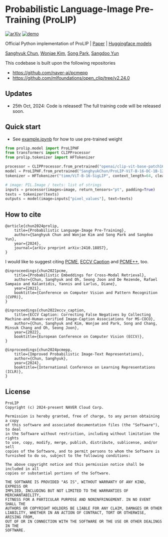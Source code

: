 # Probabilistic Language-Image Pre-Training (ProLIP)

[![arXiv](https://img.shields.io/badge/arXiv-2410.18857-b31b1b.svg)](https://arxiv.org/abs/2410.18857)
[![demo](https://img.shields.io/badge/HuggingFace-Hub-blue.svg)](https://huggingface.co/collections/SanghyukChun/prolip-6712595dfc87fd8597350291)

Official Python implementation of ProLIP | [Paper](https://arxiv.org/abs/2410.18857) | [Huggingface models](https://huggingface.co/collections/SanghyukChun/prolip-6712595dfc87fd8597350291)

[Sanghyuk Chun](https://sanghyukchun.github.io/home/), [Wonjae Kim](https://wonjae.kim/), [Song Park](https://8uos.github.io/), [Sangdoo Yun](https://sangdooyun.github.io/)

This codebase is built upon the following repositories

- https://github.com/naver-ai/pcmepp
- https://github.com/mlfoundations/open_clip/tree/v2.24.0

## Updates

- 25th Oct, 2024: Code is released! The full training code will be released soon.

## Quick start

- See [example.ipynb](src/example.ipynb) for how to use pre-trained weight

```python
from prolip.model import ProLIPHF
from transformers import CLIPProcessor
from prolip.tokenizer import HFTokenizer

processor = CLIPProcessor.from_pretrained("openai/clip-vit-base-patch16")
model = ProLIPHF.from_pretrained("SanghyukChun/ProLIP-ViT-B-16-DC-1B-12_8M")
tokenizer = HFTokenizer("timm/ViT-B-16-SigLIP", context_length=64, clean="canonicalize")

# image: PIL.Image / texts: list of strings
inputs = processor(images=image, return_tensors="pt", padding=True)
texts = tokenizer(texts)
outputs = model(image=inputs["pixel_values"], text=texts)
```

## How to cite

```
@article{chun2024prolip,
    title={Probabilistic Language-Image Pre-Training},
    author={Sanghyuk Chun and Wonjae Kim and Song Park and Sangdoo Yun},
    year={2024},
    journal={arXiv preprint arXiv:2410.18857},
}
```

I would like to suggest citing [PCME](https://github.com/naver-ai/pcme), [ECCV Caption](https://github.com/naver-ai/eccv-caption) and [PCME++](https://github.com/naver-ai/pcmepp), too.
```
@inproceedings{chun2021pcme,
    title={Probabilistic Embeddings for Cross-Modal Retrieval},
    author={Chun, Sanghyuk and Oh, Seong Joon and De Rezende, Rafael Sampaio and Kalantidis, Yannis and Larlus, Diane},
    year={2021},
    booktitle={Conference on Computer Vision and Pattern Recognition (CVPR)},
}

@inproceedings{chun2022eccv_caption,
    title={ECCV Caption: Correcting False Negatives by Collecting Machine-and-Human-verified Image-Caption Associations for MS-COCO}, 
    author={Chun, Sanghyuk and Kim, Wonjae and Park, Song and Chang, Minsuk Chang and Oh, Seong Joon},
    year={2022},
    booktitle={European Conference on Computer Vision (ECCV)},
}

@inproceedings{chun2024pcmepp,
    title={Improved Probabilistic Image-Text Representations},
    author={Chun, Sanghyuk},
    year={2024},
    booktitle={International Conference on Learning Representations (ICLR)},
}
```

## License

```
ProLIP
Copyright (c) 2024-present NAVER Cloud Corp.

Permission is hereby granted, free of charge, to any person obtaining a copy
of this software and associated documentation files (the "Software"), to deal
in the Software without restriction, including without limitation the rights
to use, copy, modify, merge, publish, distribute, sublicense, and/or sell
copies of the Software, and to permit persons to whom the Software is
furnished to do so, subject to the following conditions:

The above copyright notice and this permission notice shall be included in all
copies or substantial portions of the Software.

THE SOFTWARE IS PROVIDED "AS IS", WITHOUT WARRANTY OF ANY KIND, EXPRESS OR
IMPLIED, INCLUDING BUT NOT LIMITED TO THE WARRANTIES OF MERCHANTABILITY,
FITNESS FOR A PARTICULAR PURPOSE AND NONINFRINGEMENT. IN NO EVENT SHALL THE
AUTHORS OR COPYRIGHT HOLDERS BE LIABLE FOR ANY CLAIM, DAMAGES OR OTHER
LIABILITY, WHETHER IN AN ACTION OF CONTRACT, TORT OR OTHERWISE, ARISING FROM,
OUT OF OR IN CONNECTION WITH THE SOFTWARE OR THE USE OR OTHER DEALINGS IN THE
SOFTWARE.
```

